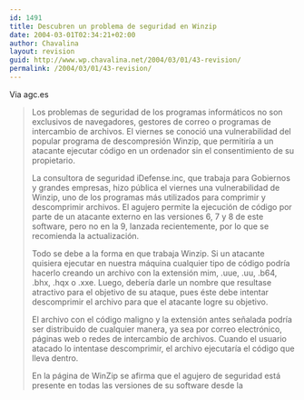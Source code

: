 ```yaml
---
id: 1491
title: Descubren un problema de seguridad en Winzip
date: 2004-03-01T02:34:21+02:00
author: Chavalina
layout: revision
guid: http://www.wp.chavalina.net/2004/03/01/43-revision/
permalink: /2004/03/01/43-revision/
---
```

Via <span class="alguien">agc.es</span>

> Los problemas de seguridad de los programas informáticos no son exclusivos de navegadores, gestores de correo o programas de intercambio de archivos. El viernes se conoció una vulnerabilidad del popular programa de descompresión Winzip, que permitiría a un atacante ejecutar código en un ordenador sin el consentimiento de su propietario. 
> 
> La consultora de seguridad iDefense.inc, que trabaja para Gobiernos y grandes empresas, hizo pública el viernes una vulnerabilidad de Winzip, uno de los programas más utilizados para comprimir y descomprimir archivos. El agujero permite la ejecución de código por parte de un atacante externo en las versiones 6, 7 y 8 de este software, pero no en la 9, lanzada recientemente, por lo que se recomienda la actualización.
> 
> Todo se debe a la forma en que trabaja Winzip. Si un atacante quisiera ejecutar en nuestra máquina cualquier tipo de código podría hacerlo creando un archivo con la extensión mim, .uue, .uu, .b64, .bhx, .hqx o .xxe. Luego, debería darle un nombre que resultase atractivo para el objetivo de su ataque, pues éste debe intentar descomprimir el archivo para que el atacante logre su objetivo.
> 
> El archivo con el código maligno y la extensión antes señalada podría ser distribuido de cualquier manera, ya sea por correo electrónico, páginas web o redes de intercambio de archivos. Cuando el usuario atacado lo intentase descomprimir, el archivo ejecutaría el código que lleva dentro.
> 
> En la página de WinZip se afirma que el agujero de seguridad está presente en todas las versiones de su software desde la